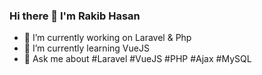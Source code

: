 ### Hi there 👋 I'm Rakib Hasan

- 🔭 I’m currently working on Laravel & Php
- 🌱 I’m currently learning VueJS
- 💬 Ask me about #Laravel #VueJS #PHP #Ajax #MySQL

